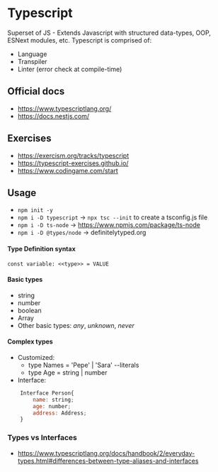 # Typescript

Superset of JS - Extends Javascript with structured data-types, OOP, ESNext modules, etc. Typescript is comprised of:
- Language
- Transpiler
- Linter (error check at compile-time) 

## Official docs
- https://www.typescriptlang.org/
- https://docs.nestjs.com/

## Exercises
- https://exercism.org/tracks/typescript
- https://typescript-exercises.github.io/
- https://www.codingame.com/start

## Usage
- `npm init -y`
- `npm i -D typescript` -> `npx tsc --init` to create a tsconfig.js file
- `npm i -D ts-node` -> https://www.npmjs.com/package/ts-node
- `npm i -D @types/node` -> definitelytyped.org

#### Type Definition syntax

`const variable: <<type>> = VALUE`

#### Basic types

- string
- number
- boolean
- Array
- Other basic types: *any*, *unknown*, *never*

#### Complex types

- Customized: 
    - type Names = 'Pepe' | 'Sara' --literals
    - type Age = string | number
- Interface:
```js
    Interface Person{
        name: string;
        age: number;
        address: Address;
    }
```
### Types vs Interfaces
- https://www.typescriptlang.org/docs/handbook/2/everyday-types.html#differences-between-type-aliases-and-interfaces